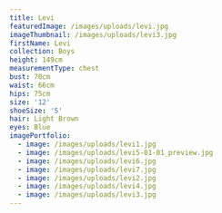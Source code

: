 ```yaml
---
title: Levi
featuredImage: /images/uploads/levi.jpg
imageThumbnail: /images/uploads/levi3.jpg
firstName: Levi
collection: Boys
height: 149cm
measurementType: chest
bust: 70cm
waist: 66cm
hips: 75cm
size: '12'
shoeSize: '5'
hair: Light Brown
eyes: Blue
imagePortfolio:
  - image: /images/uploads/levi1.jpg
  - image: /images/uploads/levi5-01-01_preview.jpg
  - image: /images/uploads/levi6.jpg
  - image: /images/uploads/levi7.jpg
  - image: /images/uploads/levi2.jpg
  - image: /images/uploads/levi4.jpg
  - image: /images/uploads/levi3.jpg
---
```


